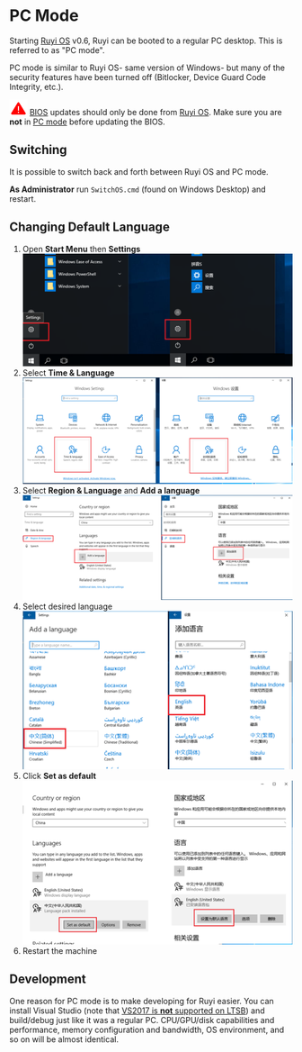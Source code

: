 # PC Mode

Starting [Ruyi OS](os.md) v0.6, Ruyi can be booted to a regular PC desktop.  This is referred to as "PC mode".

PC mode is similar to Ruyi OS- same version of Windows- but many of the security features have been turned off (Bitlocker, Device Guard Code Integrity, etc.).

![](/docs/img/warning.png) [BIOS](bios.md) updates should only be done from [Ruyi OS](os.md).  Make sure you are __not__ in [PC mode](pc_mode.md) before updating the BIOS.

## Switching

It is possible to switch back and forth between Ruyi OS and PC mode.

__As Administrator__ run `SwitchOS.cmd` (found on Windows Desktop) and restart.

## Changing Default Language

1. Open __Start Menu__ then __Settings__  
    ![](/docs/img/os_lang_settings.png)
1. Select __Time & Language__  
    ![](/docs/img/os_lang_time_lang.png)
1. Select __Region & Language__ and __Add a language__  
    ![](/docs/img/os_lang_region_add.png)
1. Select desired language  
    ![](/docs/img/os_lang_add.png)
1. Click __Set as default__  
    ![](/docs/img/os_lang_default.png)
1. Restart the machine

## Development

One reason for PC mode is to make developing for Ruyi easier.  You can install Visual Studio (note that [VS2017 is __not__ supported on LTSB](https://docs.microsoft.com/en-us/visualstudio/productinfo/vs2017-system-requirements-vs)) and build/debug just like it was a regular PC.  CPU/GPU/disk capabilities and performance, memory configuration and bandwidth, OS environment, and so on will be almost identical.
